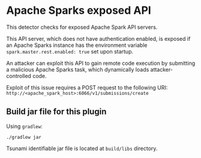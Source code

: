 # Apache Sparks exposed API

This detector checks for exposed Apache Spark API servers.

This API server, which does not have authentication enabled, is exposed if an Apache Sparks instance has the environment variable `spark.master.rest.enabled: true` set upon startup.

An attacker can exploit this API to gain remote code execution by submitting a malicious Apache Sparks task, which dynamically loads attacker-controlled code.

Exploit of this issue requires a POST request to the following URI: `http://<apache_spark_host>:6066/v1/submissions/create`

## Build jar file for this plugin

Using `gradlew`:

```shell
./gradlew jar
```

Tsunami identifiable jar file is located at `build/libs` directory.
